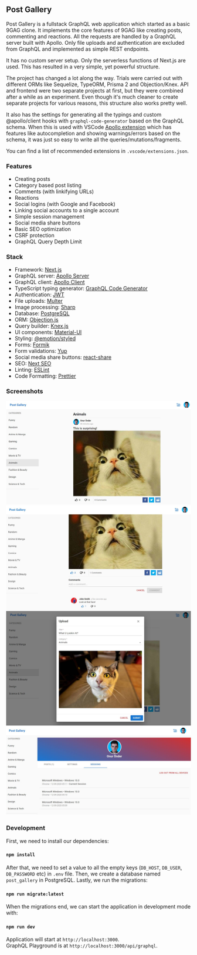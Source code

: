 ## Post Gallery

Post Gallery is a fullstack GraphQL web application which started as a basic 9GAG clone. It implements the core features of 9GAG like creating posts, commenting and reactions. All the requests are handled by a GraphQL server built with Apollo. Only file uploads and authentication are excluded from GraphQL and implemented as simple REST endpoints.

It has no custom server setup. Only the serverless functions of Next.js are used. This has resulted in a very simple, yet powerful structure.

The project has changed a lot along the way. Trials were carried out with different ORMs like Sequelize, TypeORM, Prisma 2 and Objection/Knex. API and frontend were two separate projects at first, but they were combined after a while as an experiment. Even though it's much cleaner to create separate projects for various reasons, this structure also works pretty well.  

It also has the settings for generating all the typings and custom @apollo/client hooks with `graphql-code-generator` based on the GraphQL schema. When this is used with VSCode [Apollo extension](https://www.apollographql.com/docs/devtools/editor-plugins/) which has features like autocompletion and showing warnings/errors based on the schema, it was just so easy to write all the queries/mutations/fragments.

You can find a list of recommended extensions in `.vscode/extensions.json`.

### Features

- Creating posts
- Category based post listing
- Comments (with linkifying URLs)
- Reactions
- Social logins (with Google and Facebook)
- Linking social accounts to a single account
- Simple session management
- Social media share buttons
- Basic SEO optimization
- CSRF protection
- GraphQL Query Depth Limit

### Stack

- Framework: [Next.js](https://nextjs.org/)
- GraphQL server: [Apollo Server](https://www.apollographql.com/docs/apollo-server/)
- GraphQL client: [Apollo Client](https://www.apollographql.com/docs/react/)
- TypeScript typing generator: [GraphQL Code Generator](https://graphql-code-generator.com/)
- Authentication: [JWT](https://github.com/auth0/node-jsonwebtoken)
- File uploads: [Multer](https://github.com/expressjs/multer)
- Image processing: [Sharp](https://github.com/lovell/sharp)
- Database: [PostgreSQL](https://www.postgresql.org/)
- ORM: [Objection.js](https://vincit.github.io/objection.js/)
- Query builder: [Knex.js](http://knexjs.org/)
- UI components: [Material-UI](https://material-ui.com/)
- Styling: [@emotion/styled](https://emotion.sh/docs/styled)
- Forms: [Formik](https://jaredpalmer.com/formik)
- Form validations: [Yup](https://github.com/jquense/yup)
- Social media share buttons: [react-share](https://github.com/nygardk/react-share)
- SEO: [Next SEO](https://github.com/garmeeh/next-seo)
- Linting: [ESLint](https://eslint.org/)
- Code Formatting: [Prettier](https://prettier.io/)

### Screenshots

<img  src="/screenshots/posts.jpg"  alt="Posts feed page"/>
<img  src="/screenshots/post.jpg"  alt="Post viewing page"/>
<img  src="/screenshots/creating-post.jpg"  alt="Creating post"/>
<img  src="/screenshots/sessions.jpg"  alt="Session management page"/>

### Development

First, we need to install our dependencies:

#### `npm install`

After that, we need to set a value to all the empty keys (`DB_HOST`, `DB_USER`, `DB_PASSWORD` etc) in `.env` file.
Then, we create a database named `post_gallery` in PostgreSQL.
Lastly, we run the migrations:

#### `npm run migrate:latest`

When the migrations end, we can start the application in development mode with:

#### `npm run dev`

Application will start at `http://localhost:3000`.  
GraphQL Playground is at `http://localhost:3000/api/graphql`.
